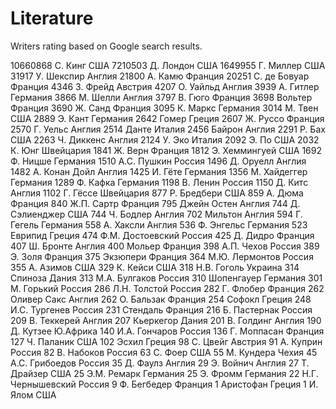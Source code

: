 # Literature

Writers rating based on Google search results.

  10660868	С. Кинг             	США
   7210503	Д. Лондон           	США
   1649955	Г. Миллер           	США
     31917	У. Шекспир          	Англия
     21800	А. Камю             	Франция
     20251	С. де Бовуар        	Франция
      4346	З. Фрейд            	Австрия
      4207	О. Уайльд           	Англия
      3939	А. Гитлер           	Германия
      3866	М. Шелли            	Англия
      3797	В. Гюго             	Франция
      3698	Вольтер             	Франция
      3690	Ж. Санд             	Франция
      3095	К. Маркс            	Германия
      3014	М. Твен             	США
      2889	Э. Кант             	Германия
      2642	Гомер               	Греция
      2607	Ж. Руссо            	Франция
      2570	Г. Уельс            	Англия
      2514	Данте               	Италия
      2456	Байрон              	Англия
      2291	Р. Баx              	США
      2263	Ч. Диккенс          	Англия
      2124	У. Эко              	Италия
      2092	Э. По               	США
      2032	К. Юнг              	Швейцария
      1841	Ж. Верн             	Франция
      1812	Э. Хеммингуей       	США
      1692	Ф. Ницше            	Германия
      1510	А.С. Пушкин         	Россия
      1496	Д. Оруелл           	Англия
      1482	А. Конан Дойл       	Англия
      1425	И. Гёте             	Германия
      1356	М. Хайдеггер        	Германия
      1289	Ф. Кафка            	Германия
      1198	В. Ленин            	Россия
      1150	Д. Китс             	Англия
      1102	Г. Гёссе            	Швейцария
       877	Р. Бредбери         	США
       859	А. Дюма             	Франция
       840	Ж.П. Сартр          	Франция
       795	Джейн Остен         	Англия
       744	Д. Сэлиенджер       	США
       744	Ч. Бодлер           	Англия
       702	Мильтон             	Англия
       594	Г. Гегель           	Германия
       558	А. Хаксли           	Англия
       536	Ф. Энгельс          	Германия
       523	Еврипид             	Греция
       474	Ф.М. Достоевский    	Россия
       425	Д. Дидро            	Франция
       407	Ш. Бронте           	Англия
       400	Мольер              	Франция
       398	А.П. Чехов          	Россия
       389	Э. Золя             	Франция
       375	Экзюпери            	Франция
       364	М.Ю. Лермонтов      	Россия
       355	А. Азимов           	США
       329	К. Кейси            	США
       318	Н.В. Гоголь         	Украина
       314	Спиноза             	Дания
       313	М.А. Булгаков       	Россия
       310	Шопенгауер          	Германия
       301	М. Горький          	Россия
       286	Л.Н. Толстой        	Россия
       282	Г. Флобер           	Франция
       262	Оливер Сакс         	Англия
       262	О. Бальзак          	Франция
       254	Софокл              	Греция
       248	И.С. Тургенев       	Россия
       231	Стендаль            	Франция
       216	Б. Пастернак        	Россия
       209	В. Теккерей         	Англия
       207	Кьеркегор           	Дания
       201	В. Голдинг          	Англия
       190	Д. Кутзее           	Ю.Африка
       140	И.А. Гончаров       	Россия
       136	Г. Моппасан         	Франция
       127	Ч. Паланик          	США
       102	Эсхил               	Греция
        98	С. Цвейг            	Австрия
        91	А. Куприн           	Россия
        82	В. Набоков          	Россия
        63	С. Фоер             	США
        55	М. Кундера          	Чехия
        45	А.С. Грибоедов      	Россия
        35	Д. Фаулз            	Англия
        29	Э. Войнич           	Англия
        27	Т. Драйзер          	США
        25	Э.М. Ремарк         	Германия
        25	Э. Фромм            	Германия
        22	Н.Г. Чернышевский   	Россия
         9	Ф. Бегбедер         	Франция
         1	Аристофан           	Греция
         1	И. Ялом             	США